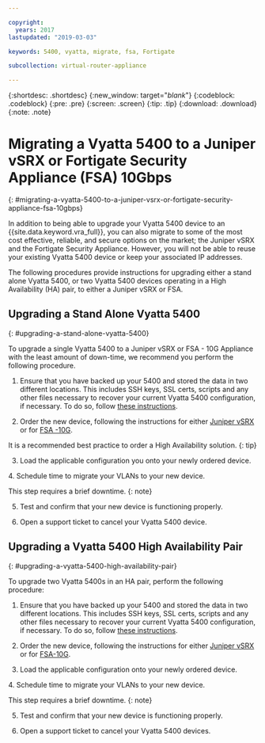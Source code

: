 ```yaml
---

copyright:
  years: 2017
lastupdated: "2019-03-03"

keywords: 5400, vyatta, migrate, fsa, Fortigate

subcollection: virtual-router-appliance

---
```


{:shortdesc: .shortdesc}
{:new_window: target="_blank_"}
{:codeblock: .codeblock}
{:pre: .pre}
{:screen: .screen}
{:tip: .tip}
{:download: .download}
{:note: .note}

# Migrating a Vyatta 5400 to a Juniper vSRX or Fortigate Security Appliance (FSA) 10Gbps
{: #migrating-a-vyatta-5400-to-a-juniper-vsrx-or-fortigate-security-appliance-fsa-10gbps}

In addition to being able to upgrade your Vyatta 5400 device to an {{site.data.keyword.vra_full}}, you can also migrate to some of the most cost effective, reliable, and secure options on the market; the Juniper vSRX and the Fortigate Security Appliance.
However, you will not be able to reuse your existing Vyatta 5400 device or keep your associated IP addresses.

The following procedures provide instructions for upgrading either a stand alone Vyatta 5400, or two Vyatta 5400 devices operating in a High Availability (HA) pair, to either a Juniper vSRX or FSA.

## Upgrading a Stand Alone Vyatta 5400
{: #upgrading-a-stand-alone-vyatta-5400}

To upgrade a single Vyatta 5400 to a Juniper vSRX or FSA - 10G Appliance with the least amount of down-time, we recommend you perform the following procedure.

1. Ensure that you have backed up your 5400 and stored the data in two different locations. This includes SSH keys, SSL certs, scripts and any other files necessary to recover your current Vyatta 5400 configuration, if necessary. To do so, follow [these instructions](/docs/infrastructure/virtual-router-appliance?topic=virtual-router-appliance-backing-up-a-configuration).

2. Order the new device, following the instructions for either [Juniper vSRX](/docs/infrastructure/vsrx?topic=vsrx-getting-started) or for [FSA -10G](/docs/infrastructure/fortigate-10g?topic=fortigate-10g-getting-started). 

  It is a recommended best practice to order a High Availability solution.
  {: tip}

3. Load the applicable configuration you onto your newly ordered device.

4. Schedule time to migrate your VLANs to your new device.

  This step requires a brief downtime.
  {: note}

5. Test and confirm that your new device is functioning properly.

6. Open a support ticket to cancel your Vyatta 5400 device.

## Upgrading a Vyatta 5400 High Availability Pair
{: #upgrading-a-vyatta-5400-high-availability-pair}

To upgrade two Vyatta 5400s in an HA pair, perform the following procedure:

1. Ensure that you have backed up your 5400 and stored the data in two different locations. This includes SSH keys, SSL certs, scripts and any other files necessary to recover your current Vyatta 5400 configuration, if necessary. To do so, follow [these instructions](/docs/infrastructure/virtual-router-appliance?topic=virtual-router-appliance-backing-up-a-configuration).

2. Order the new device, following the instructions for either [Juniper vSRX](/docs/infrastructure/vsrx?topic=vsrx-getting-started) or for [FSA-10G](/docs/infrastructure/fortigate-10g?topic=fortigate-10g-getting-started). 

3. Load the applicable configuration onto your newly ordered device.

4. Schedule time to migrate your VLANs to your new device.

  This step requires a brief downtime.
  {: note}

5. Test and confirm that your new device is functioning properly.

6. Open a support ticket to cancel your Vyatta 5400 devices.
